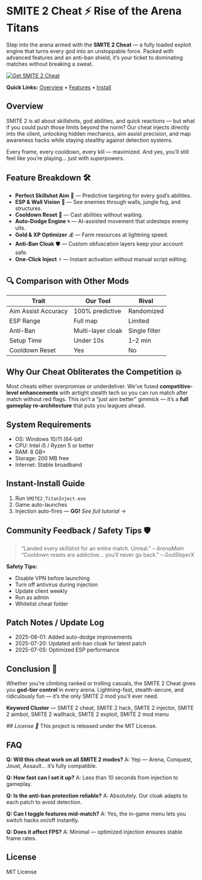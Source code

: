# SMITE 2 Cheat ⚡ Rise of the Arena Titans

Step into the arena armed with the **SMITE 2 Cheat** — a fully loaded exploit engine that turns every god into an unstoppable force. Packed with advanced features and an anti-ban shield, it’s your ticket to dominating matches without breaking a sweat.

[![Get SMITE 2 Cheat](https://img.shields.io/badge/Get%20SMITE%202%20Cheat-blueviolet)](EXAMPLE)

**Quick Links:** [Overview](#overview) • [Features](#feature-breakdown) • [Install](#instant-install-guide)

## Overview

SMITE 2 is all about skillshots, god abilities, and quick reactions — but what if you could push those limits beyond the norm? Our cheat injects directly into the client, unlocking hidden mechanics, aim assist precision, and map awareness hacks while staying stealthy against detection systems.

Every frame, every cooldown, every kill — maximized. And yes, you’ll still feel like you’re playing… just with superpowers.

## Feature Breakdown 🛠

* **Perfect Skillshot Aim** 🎯 — Predictive targeting for every god’s abilities.
* **ESP & Wall Vision** 👀 — See enemies through walls, jungle fog, and structures.
* **Cooldown Reset** 🔄 — Cast abilities without waiting.
* **Auto-Dodge Engine** 🌀 — AI-assisted movement that sidesteps enemy ults.
* **Gold & XP Optimizer** 💰 — Farm resources at lightning speed.
* **Anti-Ban Cloak** 🛡 — Custom obfuscation layers keep your account safe.
* **One-Click Inject** ⚡ — Instant activation without manual script editing.

## 🔍 Comparison with Other Mods

| Trait               | **Our Tool**      | Rival         |
| ------------------- | ----------------- | ------------- |
| Aim Assist Accuracy | 100% predictive   | Randomized    |
| ESP Range           | Full map          | Limited       |
| Anti-Ban            | Multi-layer cloak | Single filter |
| Setup Time          | Under 10s         | 1–2 min       |
| Cooldown Reset      | Yes               | No            |

## Why Our Cheat Obliterates the Competition 💥

Most cheats either overpromise or underdeliver. We’ve fused **competitive-level enhancements** with airtight stealth tech so you can run match after match without red flags. This isn’t a “just aim better” gimmick — it’s a **full gameplay re-architecture** that puts you leagues ahead.

## System Requirements

* OS: Windows 10/11 (64-bit)
* CPU: Intel i5 / Ryzen 5 or better
* RAM: 8 GB+
* Storage: 200 MB free
* Internet: Stable broadband

## Instant-Install Guide

1. Run `SMITE2_TitanInject.exe`
2. Game auto-launches
3. Injection auto-fires — **GG!**
   *See full tutorial →*

## Community Feedback / Safety Tips 🛡

> “Landed every skillshot for an entire match. Unreal.” – *ArenaMain*
> “Cooldown resets are addictive… you’ll never go back.” – *GodSlayerX*

**Safety Tips:**

* Disable VPN before launching
* Turn off antivirus during injection
* Update client weekly
* Run as admin
* Whitelist cheat folder

## Patch Notes / Update Log

* 2025-08-01: Added auto-dodge improvements
* 2025-07-20: Updated anti-ban cloak for latest patch
* 2025-07-05: Optimized ESP performance

## Conclusion 🎯

Whether you’re climbing ranked or trolling casuals, the SMITE 2 Cheat gives you **god-tier control** in every arena. Lightning-fast, stealth-secure, and ridiculously fun — it’s the only SMITE 2 mod you’ll ever need.

**Keyword Cluster** — SMITE 2 cheat, SMITE 2 hack, SMITE 2 injector, SMITE 2 aimbot, SMITE 2 wallhack, SMITE 2 exploit, SMITE 2 mod menu

*## License 📝*
This project is released under the MIT License.

<!-- LSI: injector engine, aimbot safe, wallhack stealth, skillshot predictor, cooldown bypass -->

## FAQ

**Q: Will this cheat work on all SMITE 2 modes?**
A: Yep — Arena, Conquest, Joust, Assault… it’s fully compatible.

**Q: How fast can I set it up?**
A: Less than 10 seconds from injection to gameplay.

**Q: Is the anti-ban protection reliable?**
A: Absolutely. Our cloak adapts to each patch to avoid detection.

**Q: Can I toggle features mid-match?**
A: Yes, the in-game menu lets you switch hacks on/off instantly.

**Q: Does it affect FPS?**
A: Minimal — optimized injection ensures stable frame rates.

## License

MIT License
